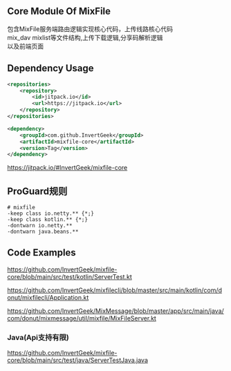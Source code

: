 ## Core Module Of MixFile
包含MixFile服务端路由逻辑实现核心代码，上传线路核心代码 \
mix_dav mixlist等文件结构,上传下载逻辑,分享码解析逻辑 \
以及前端页面

## Dependency Usage

```xml
<repositories>
    <repository>
		<id>jitpack.io</id>
		<url>https://jitpack.io</url>
	</repository>
</repositories>
```

```xml
<dependency>
	<groupId>com.github.InvertGeek</groupId>
	<artifactId>mixfile-core</artifactId>
	<version>Tag</version>
</dependency>
```

https://jitpack.io/#InvertGeek/mixfile-core


## ProGuard规则
```properties
# mixfile
-keep class io.netty.** {*;}
-keep class kotlin.** {*;}
-dontwarn io.netty.**
-dontwarn java.beans.**
```


## Code Examples

https://github.com/InvertGeek/mixfile-core/blob/main/src/test/kotlin/ServerTest.kt

https://github.com/InvertGeek/mixfilecli/blob/master/src/main/kotlin/com/donut/mixfilecli/Application.kt 

https://github.com/InvertGeek/MixMessage/blob/master/app/src/main/java/com/donut/mixmessage/util/mixfile/MixFileServer.kt

### Java(Api支持有限)
https://github.com/InvertGeek/mixfile-core/blob/main/src/test/java/ServerTestJava.java